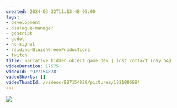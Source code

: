 ```yaml
---
created: 2024-03-22T11:13:48-05:00
tags:
- development
- dialogue-manager
- gdscript
- godot
- no-signal
- raiding-BluishGreenProductions
- twitch
title: narrative hidden object game dev | lost contact (day 54)
videoDuration: 17575
videoId: '927154828'
videoShorts: []
videoThumbId: /videos/927154828/pictures/1821886994
---
```


![](20240322161348.jpg)

